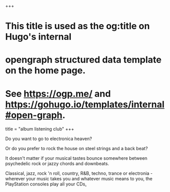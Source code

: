 +++
# This title is used as the og:title on Hugo's internal
# opengraph structured data template on the home page.
# See https://ogp.me/ and https://gohugo.io/templates/internal#open-graph.
title = "album listening club"
+++

Do you want to go to electronica heaven?

Or do you prefer to rock the house on steel strings and a back beat?

It doesn't matter if your musical tastes bounce somewhere between psychedelic rock or jazzy chords and downbeats.

Classical, jazz, rock 'n roll, country, R&B, techno, trance or electronia - wherever your music takes you and whatever music means to you, the PlayStation consoles play all your CDs[.](https://archive.gamehistory.org/item/82c2c215-c1cb-46c3-9f9b-89c6d73dbfa3)
